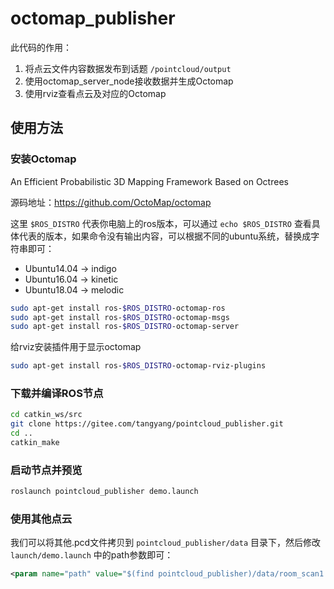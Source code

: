 # octomap_publisher

此代码的作用：

1. 将点云文件内容数据发布到话题 `/pointcloud/output`
2. 使用octomap_server_node接收数据并生成Octomap
3. 使用rviz查看点云及对应的Octomap

## 使用方法

### 安装Octomap

An Efficient Probabilistic 3D Mapping Framework Based on Octrees

源码地址：https://github.com/OctoMap/octomap

这里 `$ROS_DISTRO` 代表你电脑上的ros版本，可以通过 `echo $ROS_DISTRO` 查看具体代表的版本，如果命令没有输出内容，可以根据不同的ubuntu系统，替换成字符串即可：

- Ubuntu14.04 -> indigo
- Ubuntu16.04 -> kinetic
- Ubuntu18.04 -> melodic

```bash
sudo apt-get install ros-$ROS_DISTRO-octomap-ros 
sudo apt-get install ros-$ROS_DISTRO-octomap-msgs
sudo apt-get install ros-$ROS_DISTRO-octomap-server
```

给rviz安装插件用于显示octomap

```bash
sudo apt-get install ros-$ROS_DISTRO-octomap-rviz-plugins
```



### 下载并编译ROS节点

```bash
cd catkin_ws/src
git clone https://gitee.com/tangyang/pointcloud_publisher.git
cd ..
catkin_make
```

### 启动节点并预览

```bash
roslaunch pointcloud_publisher demo.launch
```

### 使用其他点云

我们可以将其他.pcd文件拷贝到 `pointcloud_publisher/data` 目录下，然后修改 `launch/demo.launch` 中的path参数即可：

```xml
<param name="path" value="$(find pointcloud_publisher)/data/room_scan1.pcd" type="str" />
```

